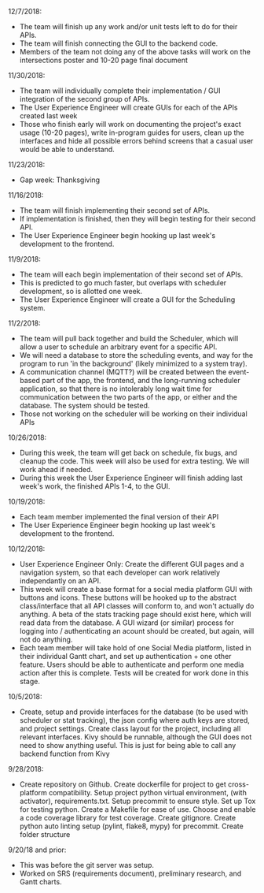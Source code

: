 12/7/2018:
- The team will finish up any work and/or unit tests left to do for their APIs.
- The team will finish connecting the GUI to the backend code.
- Members of the team not doing any of the above tasks will work on the intersections poster and 10-20 page final document

11/30/2018:
- The team will individually complete their implementation / GUI integration of the second group of APIs.
- The User Experience Engineer will create GUIs for each of the APIs created last week
- Those who finish early will work on documenting the project's exact usage (10-20 pages), write in-program guides for users, clean up the interfaces and hide all possible errors behind screens that a casual user would be able to understand.

11/23/2018:
- Gap week: Thanksgiving

11/16/2018:
- The team will finish implementing their second set of APIs.
- If implementation is finished, then they will begin testing for their second API.
- The User Experience Engineer begin hooking up last week's development to the frontend.


11/9/2018:
- The team will each begin implementation of their second set of APIs.
- This is predicted to go much faster, but overlaps with scheduler development, so is allotted one week.
- The User Experience Engineer will create a GUI for the Scheduling system.


11/2/2018:
- The team will pull back together and build the Scheduler, which will allow a user to schedule an arbitrary event for a specific API.
- We will need a database to store the scheduling events, and  way for the program to run 'in the background' (likely minimized to a system tray).
- A communication channel (MQTT?) will be created between the event-based part of the app, the frontend, and the long-running scheduler application, so that there is no intolerably long wait time for communication between the two parts of the app, or either and the database. The system should be tested.
- Those not working on the scheduler will be working on their individual APIs


10/26/2018:
- During this week, the team will get back on schedule, fix bugs, and cleanup the code.  This week will also be used for extra testing.  We will work ahead if needed.
- During this week the User Experience Engineer will finish adding last week's work, the finished APIs 1-4, to the GUI.


10/19/2018:
- Each team member implemented the final version of their API
- The User Experience Engineer begin hooking up last week's development to the frontend.


10/12/2018:
- User Experience Engineer Only:  Create the different GUI pages and a navigation system, so that each developer can work relatively independantly on an API.
- This week will create a base format for a social media platform GUI with buttons and icons. These buttons will be hooked up to the abstract class/interface that all API classes will conform to, and won't actually do anything. A beta of the stats tracking page should exist here, which will read data from the database. A GUI wizard (or similar) process for logging into / authenticating an acount should be created, but again, will not do anything.
- Each team member will take hold of one Social Media platform, listed in their individual Gantt chart, and set up authentication + one other feature. Users should be able to authenticate and perform one media action after this is complete. Tests will be created for work done in this stage.


10/5/2018:
- Create, setup and provide interfaces for the database (to be used with scheduler or stat tracking), the json config where auth keys are stored, and project settings. Create class layout for the project, including all relevant interfaces. Kivy should be runnable, although the GUI does not need to show anything useful. This is just for being able to call any backend function from Kivy


9/28/2018:
- Create repository on Github. Create dockerfile for project to get cross-platform compatibility. Setup project python virtual environment, (with activator), requirements.txt. Setup precommit to ensure style. Set up Tox for testing python. Create a Makefile for ease of use. Choose and enable a code coverage library for test coverage. Create gitignore. Create python auto linting setup (pylint, flake8, mypy) for precommit. Create folder structure


9/20/18 and prior:
- This was before the git server was setup.
- Worked on SRS (requirements document), preliminary
  research, and Gantt charts.

